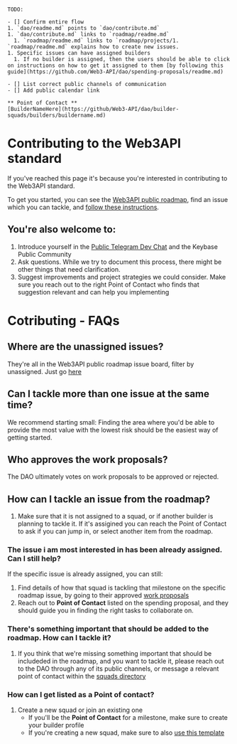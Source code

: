 ```
TODO:

- [] Confirm entire flow
1. `dao/readme.md` points to `dao/contribute.md`
1. `dao/contribute.md` links to `roadmap/readme.md`
  1. `roadmap/readme.md` links to `roadmap/projects/1. `roadmap/readme.md` explains how to create new issues.
1. Specific issues can have assigned builders
  1. If no builder is assigned, then the users should be able to click on instructions on how to get it assigned to them [by following this guide](https://github.com/Web3-API/dao/spending-proposals/readme.md)

- [] List correct public channels of communication
- [] Add public calendar link 

** Point of Contact **
[BuilderNameHere](https://github/Web3-API/dao/builder-squads/builders/buildername.md)
```

# Contributing to the Web3API standard

If you've reached this page it's because you're interested in contributing to the Web3API standard.

To get you started, you can see the [Web3API public roadmap](https://github.com/Web3-API/roadmap), find an issue which you can tackle, and [follow these instructions](./spending-proposals/readme.md). 

You're also welcome to:
- 
  1. Introduce yourself in the [Public Telegram Dev Chat](#linkneeded) and the Keybase Public Community
  1. Ask questions. While we try to document this process, there might be other things that need clarification.
  1. Suggest improvements and project strategies we could consider. Make sure you reach out to the right Point of Contact who finds that suggestion relevant and can help you implementing

# Cotributing - FAQs 

## Where are the unassigned issues? 
  They're all in the Web3API public roadmap issue board, filter by unassigned. Just go [here](https://github.com/web3-api/roadmap/issues?q=is%3Aopen+is%3Aissue+no%3Aassignee)

## Can I tackle more than one issue at the same time?
  We recommend starting small: Finding the area where you'd be able to provide the most value with the lowest risk should be the easiest way of getting started.

## Who approves the work proposals?
  The DAO ultimately votes on work proposals to be approved or rejected.

## How can I tackle an issue from the roadmap?
  1. Make sure that it is not assigned to a squad, or if another builder is planning to tackle it. If it's assigined you can reach the Point of Contact to ask if you can jump in, or select another item from the roadmap.

  
### The issue i am most interested in has been already assigned. Can I still help?
  If the specific issue is already assigned, you can still:
  1. Find details of how that squad is tackling that milestone on the specific roadmap issue, by going to their approved [work proposals](./spending-proposals)
  1. Reach out to **Point of Contact** listed on the spending proposal, and they should guide you in finding the right tasks to collaborate on.

### There's something important that should be added to the roadmap. How can I tackle it?
  1. If you think that we're missing something important that should be includeded in the roadmap, and you want to tackle it, please reach out to the DAO through any of its public channels, or message a relevant point of contact within the [squads directory](./builder-squads/squads/README.md#Squads-Directory)

### How can I get listed as a Point of contact?
1. Create a new squad or join an existing one
    - If you'll be the **Point of Contact** for a milestone, make sure to create your builder profile
    - If you're creating a new squad, make sure to also [use this template](../builder-squads/squads/readme.md)

